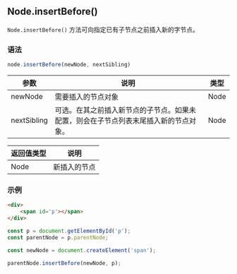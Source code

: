 ## Node.insertBefore()

`Node.insertBefore()` 方法可向指定已有子节点之前插入新的字节点。

### 语法

```js
node.insertBefore(newNode, nextSibling)
```

| 参数        | 说明                                                         | 类型 |
| ----------- | ------------------------------------------------------------ | ---- |
| newNode     | 需要插入的节点对象                                           | Node |
| nextSibling | 可选。在其之前插入新节点的子节点。如果未配置，则会在子节点列表末尾插入新的节点对象。 | Node |

| 返回值类型 | 说明         |
| ---------- | ------------ |
| Node       | 新插入的节点 |

### 示例

```html
<div>
    <span id='p'></span>
</div>
```

```js
const p = document.getElementById('p');
const parentNode = p.parentNode;

const newNode = document.createElement('span');

parentNode.insertBefore(newNode, p);
```

